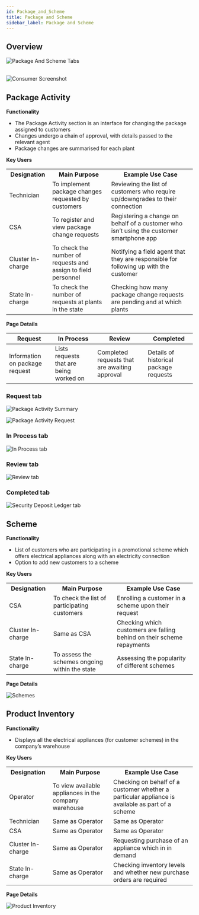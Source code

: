 ```yaml
---
id: Package_and_Scheme
title: Package and Scheme
sidebar_label: Package and Scheme
---
```


## Overview
![Package And Scheme Tabs](./assets/3.61_PckAndSchmTabs.svg)
<br/><br/>

![Consumer Screenshot](./assets/3.62_ScrShotPckAndSchm.png)
 
## Package Activity
**Functionality**
* The Package Activity section is an interface for changing the package assigned to customers
* Changes undergo a chain of approval, with details passed to the relevant agent
* Package changes are summarised for each plant

**Key Users**
<table>
  <tr>
    <th>Designation</th>
    <th>Main Purpose</th>
    <th>Example Use Case</th>
  </tr>
  <tr>
    <td>Technician</td>
    <td>To implement package changes requested by customers</td>
    <td>Reviewing the list of customers who require up/downgrades to their connection</td>
  </tr>
  <tr>
    <td>CSA</td>
    <td>To register and view package change requests</td>
    <td>Registering a change on behalf of a customer who isn’t using the customer smartphone app</td>
  </tr>
  <tr>
    <td>Cluster In-charge</td>
    <td>To check the number of requests and assign to field personnel</td>
    <td>Notifying a field agent that they are responsible for following up with the customer</td>
  </tr>
  <tr>
    <td>State In-charge</td>
    <td>To check the number of requests at plants in the state</td>
    <td>Checking how many package change requests are pending and at which plants</td>
  </tr>
</table>


**Page Details**

| Request| In Process| Review| Completed|
|---|---|---|---|
| Information on package request| Lists requests that are being worked on| Completed requests that are awaiting approval| Details of historical package requests|


### Request tab

![Package Activity Summary](./assets/3.63_PckActivity.png)

![Package Activity Request](./assets/3.64_PckActRequest.png)



### In Process tab

![In Process tab](./assets/3.65_PckProcessTab.png)

### Review tab

![Review tab](./assets/3.66_PckReviewTab.png)


### Completed tab

![Security Deposit Ledger tab](./assets/3.67_PckCompletedTab.png)


## Scheme
**Functionality**
* List of customers who are participating in a promotional scheme which offers electrical appliances along with an electricity connection
* Option to add new customers to a scheme

**Key Users**
<table>
  <tr>
    <th>Designation</th>
    <th>Main Purpose</th>
    <th>Example Use Case</th>
  </tr>
  <tr>
    <td>CSA</td>
    <td>To check the list of participating customers</td>
    <td>Enrolling a customer in a scheme upon their request</td>
  </tr>
  <tr>
    <td>Cluster In-charge</td>
    <td>Same as CSA</td>
    <td>Checking which customers are falling behind on their scheme repayments</td>
  </tr>
  <tr>
    <td>State In-charge</td>
    <td>To assess the schemes ongoing within the state</td>
    <td>Assessing the popularity of different schemes</td>
  </tr>
</table>


**Page Details**

![Schemes](./assets/3.68_Schemes.png)


## Product Inventory
**Functionality**
* Displays all the electrical appliances (for customer schemes) in the company’s warehouse

**Key Users**
<table>
  <tr>
    <th>Designation</th>
    <th>Main Purpose</th>
    <th>Example Use Case</th>
  </tr>
  <tr>
    <td>Operator</td>
    <td>To view available appliances in the company warehouse</td>
    <td>Checking on behalf of a customer whether a particular appliance is available as part of a scheme</td>
  </tr>
  <tr>
    <td>Technician</td>
    <td>Same as Operator</td>
    <td>Same as Operator</td>
  </tr>
  <tr>
    <td>CSA</td>
    <td>Same as Operator</td>
    <td>Same as Operator</td>
  </tr>
  <tr>
    <td>Cluster In-charge</td>
    <td>Same as Operator</td>
    <td>Requesting purchase of an appliance which in in demand</td>
  </tr>
  <tr>
    <td>State In-charge</td>
    <td>Same as Operator</td>
    <td>Checking inventory levels and whether new purchase orders are required</td>
  </tr>
</table>



**Page Details**

![Product Inventory](./assets/3.69_ProductInvetory.png)
